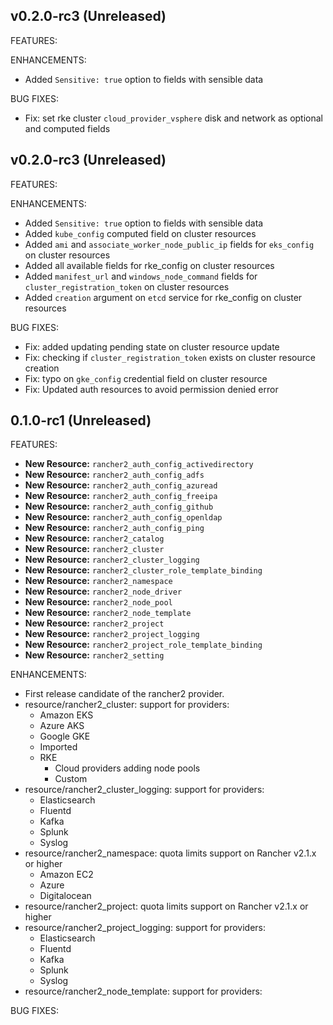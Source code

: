 ## v0.2.0-rc3 (Unreleased)

FEATURES:

ENHANCEMENTS:

* Added `Sensitive: true` option to fields with sensible data

BUG FIXES:

* Fix: set rke cluster `cloud_provider_vsphere` disk and network as optional and computed fields

## v0.2.0-rc3 (Unreleased)

FEATURES:

ENHANCEMENTS:

* Added `Sensitive: true` option to fields with sensible data
* Added `kube_config` computed field on cluster resources
* Added `ami` and `associate_worker_node_public_ip` fields for `eks_config` on cluster resources
* Added all available fields for rke_config on cluster resources
* Added `manifest_url` and `windows_node_command` fields for `cluster_registration_token` on cluster resources
* Added `creation` argument on `etcd` service for rke_config on cluster resources

BUG FIXES:

* Fix: added updating pending state on cluster resource update
* Fix: checking if `cluster_registration_token` exists on cluster resource creation
* Fix: typo on `gke_config` credential field on cluster resource
* Fix: Updated auth resources to avoid permission denied error

## 0.1.0-rc1 (Unreleased)

FEATURES:

* **New Resource:** `rancher2_auth_config_activedirectory`
* **New Resource:** `rancher2_auth_config_adfs`
* **New Resource:** `rancher2_auth_config_azuread`
* **New Resource:** `rancher2_auth_config_freeipa`
* **New Resource:** `rancher2_auth_config_github`
* **New Resource:** `rancher2_auth_config_openldap`
* **New Resource:** `rancher2_auth_config_ping`
* **New Resource:** `rancher2_catalog`
* **New Resource:** `rancher2_cluster`
* **New Resource:** `rancher2_cluster_logging`
* **New Resource:** `rancher2_cluster_role_template_binding`
* **New Resource:** `rancher2_namespace`
* **New Resource:** `rancher2_node_driver`
* **New Resource:** `rancher2_node_pool`
* **New Resource:** `rancher2_node_template`
* **New Resource:** `rancher2_project`
* **New Resource:** `rancher2_project_logging`
* **New Resource:** `rancher2_project_role_template_binding`
* **New Resource:** `rancher2_setting`

ENHANCEMENTS:

* First release candidate of the rancher2 provider.
* resource/rancher2_cluster: support for providers:
  * Amazon EKS
  * Azure AKS
  * Google GKE
  * Imported
  * RKE
    * Cloud providers adding node pools
    * Custom
* resource/rancher2_cluster_logging: support for providers:
  * Elasticsearch
  * Fluentd
  * Kafka
  * Splunk
  * Syslog
* resource/rancher2_namespace: quota limits support on Rancher v2.1.x or higher
  * Amazon EC2
  * Azure
  * Digitalocean
* resource/rancher2_project: quota limits support on Rancher v2.1.x or higher
* resource/rancher2_project_logging: support for providers:
  * Elasticsearch
  * Fluentd
  * Kafka
  * Splunk
  * Syslog
* resource/rancher2_node_template: support for providers:

BUG FIXES:
